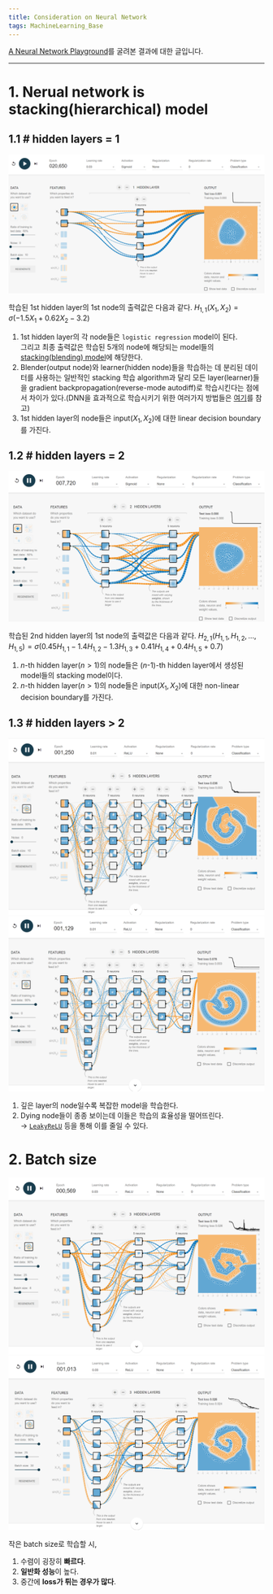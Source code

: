```yaml
---
title: Consideration on Neural Network
tags: MachineLearning_Base
---
```


[A Neural Network Playground](playground.tensorflow.org)를 굴려본 결과에 대한 글입니다.

<!--more-->
---

# 1. Nerual network is stacking(hierarchical) model
## 1.1 # hidden layers = 1
![510C8B5A-4B31-45F3-8C15-A893231A6F3F](/deprecated/assets/510C8B5A-4B31-45F3-8C15-A893231A6F3F.png)

학습된 1st hidden layer의 1st node의 출력값은 다음과 같다.
$H_{1,1}(X_1, X_2) = \sigma (-1.5 X_1 + 0.62 X_2 - 3.2)$

1. 1st hidden layer의 각 node들은 `logistic regression` model이 된다. \
그리고 최종 출력값은 학습된 5개의 node에 해당되는 model들의 [stacking(blending) model](https://alchemine.github.io/2019/08/09/ensemble.html#6-stacking-stacked-generalization-blending)에 해당한다.
2. Blender(output node)와 learner(hidden node)들을 학습하는 데 분리된 데이터를 사용하는 일반적인 stacking 학습 algorithm과 달리 모든 layer(learner)들을 gradient backpropagation(reverse-mode autodiff)로 학습시킨다는 점에서 차이가 있다.(DNN을 효과적으로 학습시키기 위한 여러가지 방법들은 [여기](https://alchemine.github.io/2022/03/15/gradient_problems.html#gsc.tab=0)를 참고)
3. 1st hidden layer의 node들은 input($X_1, X_2$)에 대한 linear decision boundary를 가진다.


## 1.2 # hidden layers = 2
![1F5EEF60-4D37-44A6-ADFC-D988313C1299](/deprecated/assets/1F5EEF60-4D37-44A6-ADFC-D988313C1299.png)

학습된 2nd hidden layer의 1st node의 출력값은 다음과 같다.
$H_{2,1}(H_{1,1}, H_{1,2}, ..., H_{1,5}) = \sigma (0.45 H_{1,1} - 1.4 H_{1,2} - 1.3 H_{1,3} + 0.41 H_{1,4} + 0.4 H_{1,5} + 0.7)$

1. $n$-th hidden layer($n>1$)의 node들은 ($n$-1)-th hidden layer에서 생성된 model들의 stacking model이다.
2. $n$-th hidden layer($n>1$)의 node들은 input($X_1, X_2$)에 대한 non-linear decision boundary를 가진다.


## 1.3 # hidden layers > 2
![A2FA6905-FF13-4D6D-94F4-93A645AC0CBA](/deprecated/assets/A2FA6905-FF13-4D6D-94F4-93A645AC0CBA.png)
![B803108E-C225-4B30-83CF-A4E197F7EB68](/deprecated/assets/B803108E-C225-4B30-83CF-A4E197F7EB68.png)

1. 깊은 layer의 node일수록 복잡한 model을 학습한다.
2. Dying node들이 종종 보이는데 이들은 학습의 효율성을 떨어뜨린다. \
→ [`LeakyReLU`](https://alchemine.github.io/2022/03/15/gradient_problems.html#221-leakyrelu) 등을 통해 이를 줄일 수 있다.


# 2. Batch size
![2650B528-052A-42EF-9956-915E9FB1874F](/deprecated/assets/2650B528-052A-42EF-9956-915E9FB1874F.png)
![8B30BEFB-279D-441D-9B6B-1167D0056EB1](/deprecated/assets/8B30BEFB-279D-441D-9B6B-1167D0056EB1.png)

작은 batch size로 학습할 시,
1. 수렴이 굉장히 **빠르다**.
2. **일반화 성능**이 높다.
3. 중간에 **loss가 튀는 경우가 많다**.
